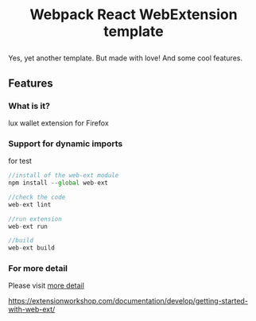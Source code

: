 

<h1 align="center">
  
  Webpack React WebExtension template
</h1>

Yes, yet another template. But made with love! And some cool features.

## Features

### What is it?

lux wallet extension for Firefox

### Support for dynamic imports

for test

```ts
//install of the web-ext module
npm install --global web-ext

//check the code
web-ext lint

//run extension
web-ext run

//build
web-ext build
```

### For more detail

Please visit [more detail](https://extensionworkshop.com/documentation/develop/getting-started-with-web-ext/)
 
https://extensionworkshop.com/documentation/develop/getting-started-with-web-ext/